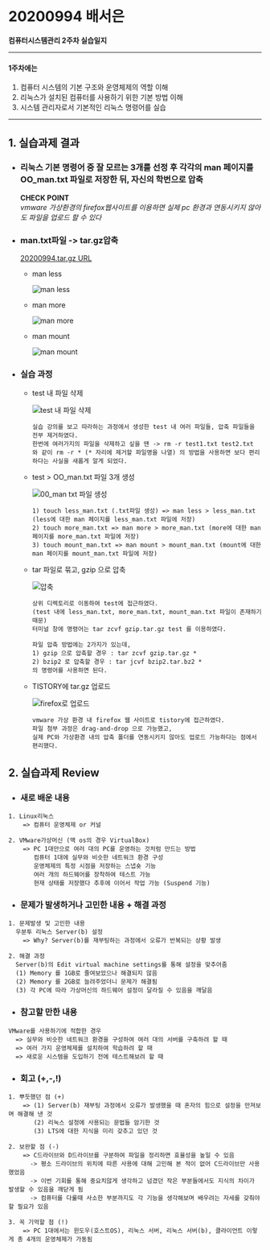 # 20200994 배서은
**컴퓨터시스템관리 2주차 실습일지**

---
#### 1주차에는 
1. 컴퓨터 시스템의 기본 구조와 운영체제의 역할 이해
2. 리눅스가 설치된 컴퓨터를 사용하기 위한 기본 방법 이해
3. 시스템 관리자로서 기본적인 리눅스 명령어를 실습
---

## 1. 실습과제 결과

* ### **리눅스 기본 명령어 중 잘 모르는 3개를 선정 후 각각의 man 페이지를 OO_man.txt 파일로 저장한 뒤, 자신의 학번으로 압축**
  
  **CHECK POINT** <br>
  *vmware 가상환경의 firefox웹사이트를 이용하면 실제 pc 환경과 연동시키지 않아도 파일을 업로드 할 수 있다*

* ### **man.txt파일 -> tar.gz압축** <br>
    [20200994.tar.gz URL](https://baedevelog.tistory.com/6)

  - man less

    ![man less](https://user-images.githubusercontent.com/77660379/111018670-7f431780-83fd-11eb-87c3-12e49cba1e32.JPG)
  
  - man more
      
    ![man more](https://user-images.githubusercontent.com/77660379/111018706-b9141e00-83fd-11eb-9074-36379f4c51c2.JPG)
  
  - man mount
      
    ![man mount](https://user-images.githubusercontent.com/77660379/111018710-c7fad080-83fd-11eb-9f2a-88cbacf43d7c.JPG)

* ### **실습 과정**
  - test 내 파일 삭제

    ![test 내 파일 삭제](https://user-images.githubusercontent.com/77660379/111018888-296f6f00-83ff-11eb-8363-16113050ea85.JPG)

    ```
    실습 강의를 보고 따라하는 과정에서 생성한 test 내 여러 파일들, 압축 파일들을 전부 제거하였다.
    한번에 여러가지의 파일을 삭제하고 싶을 땐 -> rm -r test1.txt test2.txt 와 같이 rm -r * (* 자리에 제거할 파일명을 나열) 의 방법을 사용하면 보다 편리하다는 사실을 새롭게 알게 되었다.
    ```
  - test > OO_man.txt 파일 3개 생성

    ![00_man txt 파일 생성](https://user-images.githubusercontent.com/77660379/111018922-59b70d80-83ff-11eb-827f-f2a5b986ad14.JPG)


    ```
    1) touch less_man.txt (.txt파일 생성) => man less > less_man.txt (less에 대한 man 페이지를 less_man.txt 파일에 저장)
    2) touch more_man.txt => man more > more_man.txt (more에 대한 man 페이지를 more_man.txt 파일에 저장)
    3) touch mount_man.txt => man mount > mount_man.txt (mount에 대한 man 페이지를 mount_man.txt 파일에 저장)
    ```
  - tar 파일로 묶고, gzip 으로 압축

    ![압축](https://user-images.githubusercontent.com/77660379/111018936-6c314700-83ff-11eb-8d8a-4ee9af6180e0.JPG)


    ```
    상위 디렉토리로 이동하여 test에 접근하였다.
    (test 내에 less_man.txt, more_man.txt, mount_man.txt 파일이 존재하기 때문)
    터미널 창에 명령어는 tar zcvf gzip.tar.gz test 를 이용하였다.
    
    파일 압축 방법에는 2가지가 있는데,
    1) gzip 으로 압축할 경우 : tar zcvf gzip.tar.gz *
    2) bzip2 로 압축할 경우 : tar jcvf bzip2.tar.bz2 *
    의 명령어를 사용하면 된다.
    ```
  - TISTORY에 tar.gz 업로드

    ![firefox로 업로드](https://user-images.githubusercontent.com/77660379/111018954-7ce1bd00-83ff-11eb-8dbb-19919a4a6f43.JPG)

    ```
    vmware 가상 환경 내 firefox 웹 사이트로 tistory에 접근하였다.
    파일 첨부 과정은 drag-and-drop 으로 가능했고,
    실제 PC와 가상환경 내의 압축 폴더를 연동시키지 않아도 업로드 가능하다는 점에서 편리했다.
    ```

## 2. 실습과제 Review
* ### **새로 배운 내용**
```
1. Linux리눅스
    => 컴퓨터 운영체제 or 커널

2. VMware가상머신 (맥 os의 경우 VirtualBox)
    => PC 1대만으로 여러 대의 PC를 운영하는 것처럼 만드는 방법
       컴퓨터 1대에 실무와 비슷한 네트워크 환경 구성
       운영체제의 특정 시점을 저장하는 스냅숏 기능
       여러 개의 하드웨어를 장착하여 테스트 가능
       현재 상태를 저장했다 추후에 이어서 작업 가능 (Suspend 기능)
```

* ### **문제가 발생하거나 고민한 내용 + 해결 과정**
```
1. 문제발생 및 고민한 내용
  우분투 리눅스 Server(b) 설정
    => Why? Server(b)를 재부팅하는 과정에서 오류가 반복되는 상황 발생

2. 해결 과정
  Server(b)의 Edit virtual machine settings를 통해 설정을 맞추어줌
  (1) Memory 를 1GB로 줄여보았으나 해결되지 않음
  (2) Memory 를 2GB로 늘려주었더니 문제가 해결됨
  (3) 각 PC에 따라 가상머신의 하드웨어 설정이 달라질 수 있음을 깨달음 
```

* ### **참고할 만한 내용**
```
VMware를 사용하기에 적합한 경우
  => 실무와 비슷한 네트워크 환경을 구성하여 여러 대의 서버를 구축하려 할 때
  => 여러 가지 운영체제를 설치하여 학습하려 할 때
  => 새로운 시스템을 도입하기 전에 테스트해보려 할 때
```

* ### **회고 (+,-,!)**
```
1. 뿌듯했던 점 (+)
    => (1) Server(b) 재부팅 과정에서 오류가 발생했을 때 혼자의 힘으로 설정을 만져보며 해결해 낸 것
       (2) 리눅스 설정에 사용되는 문법들 암기한 것
       (3) LTS에 대한 지식을 미리 갖추고 있던 것

2. 보완할 점 (-)
    => C드라이브와 D드라이브를 구분하여 파일을 정리하면 효율성을 높일 수 있음
      -> 평소 드라이브의 위치에 따른 사용에 대해 고민해 본 적이 없어 C드라이브만 사용했었음 
      -> 이번 기회를 통해 중요치않게 생각하고 넘겼던 작은 부분들에서도 지식의 차이가 발생할 수 있음을 깨닫게 됨
      -> 컴퓨터를 다룰때 사소한 부분까지도 각 기능을 생각해보며 배우려는 자세를 갖춰야할 필요가 있음

3. 꼭 기억할 점 (!) 
    => PC 1대에서는 윈도우(호스트OS), 리눅스 서버, 리눅스 서버(b), 클라이언트 이렇게 총 4개의 운영체제가 가동됨
```